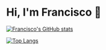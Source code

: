 
# Hi, I'm Francisco 👋

[![Francisco's GitHub stats](https://github-readme-stats.vercel.app/api?username=aloifran&count_private=true&show_icons=true&theme=transparent&hide_rank=true&text_bold=false)](https://github.com/aloifran/github-readme-stats)

[![Top Langs](https://github-readme-stats.vercel.app/api/top-langs/?username=aloifran&layout=compact&theme=transparent)](https://github.com/aloifran/github-readme-stats)

<!--
**aloifran/aloifran** is a ✨ _special_ ✨ repository because its `README.md` (this file) appears on your GitHub profile.

Here are some ideas to get you started:

- 🔭 I’m currently working on ...
- 🌱 I’m currently learning ...
- 👯 I’m looking to collaborate on ...
- 🤔 I’m looking for help with ...
- 💬 Ask me about ...
- 📫 How to reach me: ...
- 😄 Pronouns: ...
- ⚡ Fun fact: ...
-->

